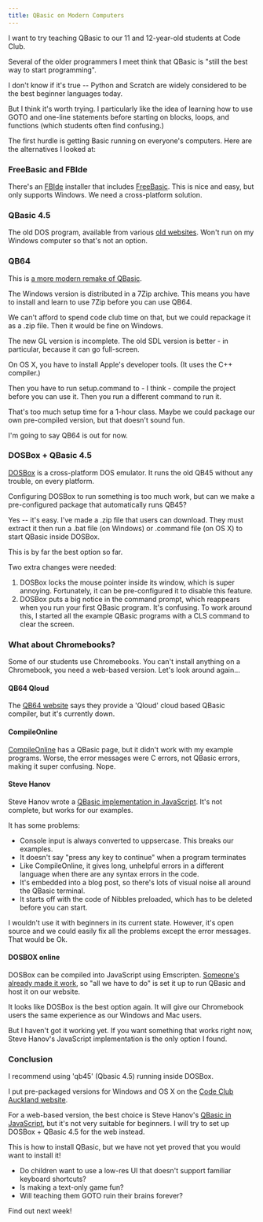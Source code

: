 ```yaml
---
title: QBasic on Modern Computers
---
```


I want to try teaching QBasic to our 11 and 12-year-old students at Code Club.

Several of the older programmers I meet think that QBasic is "still the best way to start programming".

I don't know if it's true -- Python and Scratch are widely considered to be the best beginner languages today.

But I think it's worth trying. I particularly like the idea of learning how to use GOTO and one-line statements before starting on blocks, loops, and functions (which students often find confusing.)

The first hurdle is getting Basic running on everyone's computers. Here are the alternatives I looked at:

### FreeBasic and FBIde

There's an [FBIde](http://fbide.freebasic.net/) installer that includes [FreeBasic](http://www.freebasic.net/). This is nice and easy, but only supports Windows. We need a cross-platform solution.


### QBasic 4.5

The old DOS program, available from various [old websites](http://www.qbasic.net/en/qbasic-downloads/). Won't run on my Windows computer so that's not an option.

### QB64

This is [a more modern remake of QBasic](http://www.qb64.net/).

The Windows version is distributed in a 7Zip archive. This means you have to install and learn to use 7Zip before you can use QB64.

We can't afford to spend code club time on that, but we could repackage it as a .zip file. Then it would be fine on Windows.

The new GL version is incomplete. The old SDL version is better - in particular, because it can go full-screen.

On OS X, you have to install Apple's developer tools. (It uses the C++ compiler.)

Then you have to run setup.command to - I think - compile the project before you can use it. Then you run a different command to run it. 

That's too much setup time for a 1-hour class. Maybe we could package our own pre-compiled version, but that doesn't sound fun.

I'm going to say QB64 is out for now.

### DOSBox + QBasic 4.5

[DOSBox](http://www.dosbox.com/) is a cross-platform DOS emulator. It runs the old QB45 without any trouble, on every platform.

Configuring DOSBox to run something is too much work, but can we make a pre-configured package that automatically runs QB45?

Yes -- it's easy. I've made a .zip file that users can download. They must extract it then run a .bat file (on Windows) or .command file (on OS X) to start QBasic inside DOSBox.

This is by far the best option so far.

Two extra changes were needed:

1. DOSBox locks the mouse pointer inside its window, which is super annoying. Fortunately, it can be pre-configured it to disable this feature.
2. DOSBox puts a big notice in the command prompt, which reappears when you run your first QBasic program. It's confusing. To work around this, I started all the example QBasic programs with a CLS command to clear the screen.

### What about Chromebooks?

Some of our students use Chromebooks. You can't install anything on a Chromebook, you need a web-based version. Let's look around again…

#### QB64 Qloud

The [QB64 website](http://www.qb64.net/) says they provide a 'Qloud' cloud based QBasic compiler, but it's currently down.

#### CompileOnline

[CompileOnline](http://compileonline.com/) has a QBasic page, but it didn't work with my example programs. Worse, the error messages were C errors, not QBasic errors, making it super confusing. Nope.

#### Steve Hanov

Steve Hanov wrote a [QBasic implementation in JavaScript](http://stevehanov.ca/blog/index.php?id=92). It's not complete, but works for our examples.

It has some problems:

* Console input is always converted to uppsercase. This breaks our examples.
* It doesn't say "press any key to continue" when a program terminates
* Like CompileOnline, it gives long, unhelpful errors in a different language when there are any syntax errors in the code.
* It's embedded into a blog post, so there's lots of visual noise all around the QBasic terminal.
* It starts off with the code of Nibbles preloaded, which has to be deleted before you can start.

I wouldn't use it with beginners in its current state. However, it's open source and we could easily fix all the problems except the error messages. That would be Ok.

#### DOSBOX online

DOSBox can be compiled into JavaScript using Emscripten. [Someone's already made it work](https://github.com/dreamlayers/em-dosbox/), so "all we have to do" is set it up to run QBasic and host it on our website.

It looks like DOSBox is the best option again. It will give our Chromebook users the same experience as our Windows and Mac users.

But I haven't got it working yet. If you want something that works right now, Steve Hanov's JavaScript implementation is the only option I found.

### Conclusion

I recommend using 'qb45' (Qbasic 4.5) running inside DOSBox.

I put pre-packaged versions for Windows and OS X on the [Code Club Auckland website](http://codeclubakl.github.io).

For a web-based version, the best choice is Steve Hanov's [QBasic in JavaScript](http://stevehanov.ca/blog/index.php?id=92), but it's not very suitable for beginners. I will try to set up DOSBox + QBasic 4.5 for the web instead.

This is how to install QBasic, but we have not yet proved that you would want to install it!

* Do children want to use a low-res UI that doesn't support familiar keyboard shortcuts?
* Is making a text-only game fun?
* Will teaching them GOTO ruin their brains forever?

Find out next week!